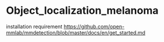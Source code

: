 # Object_localization_melanoma

installation requirement https://github.com/open-mmlab/mmdetection/blob/master/docs/en/get_started.md
